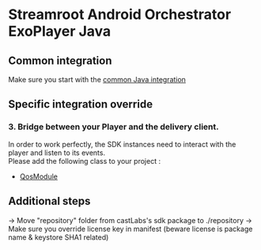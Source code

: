 # Streamroot Android Orchestrator ExoPlayer Java
## Common integration

Make sure you start with the [common Java integration](https://github.com/streamroot/streamroot-samples/blob/master/orchestrator/android/README.kt)

## Specific integration override

### 3. Bridge between your Player and the delivery client.

In order to work perfectly, the SDK instances need to interact with the player and listen to its events.  
Please add the following class to your project :

- [QosModule](https://github.com/streamroot/streamroot-samples/blob/master/orchestrator/android/PRESTOplay-Java/app/src/main/java/io/streamroot/lumen/delivery/client/samples/orchestrator/prestoplay/PRESTOQosModule.java)

## Additional steps

-> Move "repository" folder from castLabs's sdk package to ./repository
-> Make sure you override license key in manifest (beware license is package name & keystore SHA1 related)
